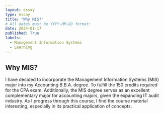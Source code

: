 ```yaml
---
layout: essay
type: essay
title: "Why MIS?"
# All dates must be YYYY-MM-DD format!
date: 2024-01-17
published: True
labels:
  - Management Information Systems
  - Learning
---
```


## Why MIS?

I have decided to incorporate the Management Information Systems (MIS) major into my Accounting B.B.A. degree. To fulfill the 150 credits required for the CPA exam. Additionally, the MIS degree serves as an excellent complementary major for accounting majors, given the expanding IT audit industry. As I progress through this course, I find the course material interesting, especially in its practical application of concepts.
